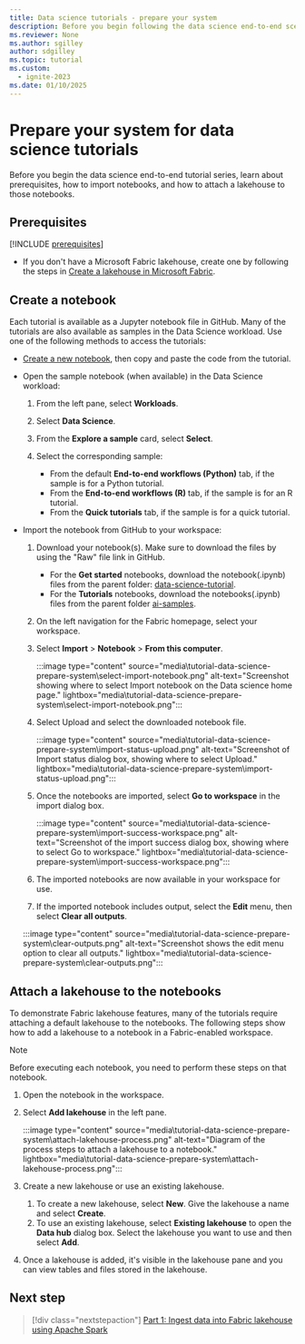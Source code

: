 ```yaml
---
title: Data science tutorials - prepare your system
description: Before you begin following the data science end-to-end scenario, learn about prerequisites, the sample dataset, and the lakehouse and notebooks you need.
ms.reviewer: None
ms.author: sgilley
author: sdgilley
ms.topic: tutorial
ms.custom:
  - ignite-2023
ms.date: 01/10/2025
---
```


# Prepare your system for data science tutorials

Before you begin the data science end-to-end tutorial series, learn about prerequisites, how to import notebooks, and how to attach a lakehouse to those notebooks.

## Prerequisites

[!INCLUDE [prerequisites](./includes/prerequisites.md)]

* If you don't have a Microsoft Fabric lakehouse, create one by following the steps in [Create a lakehouse in Microsoft Fabric](../data-engineering/create-lakehouse.md).

## Create a notebook

Each tutorial is available as a Jupyter notebook file in GitHub.  Many of the tutorials are also available as samples in the Data Science workload.  Use one of the following methods to access the tutorials:

* [Create a new notebook](../data-engineering/how-to-use-notebook.md#create-notebooks), then copy and paste the code from the tutorial.

* <a name="open-sample-notebook"></a> Open the sample notebook (when available) in the Data Science workload:

    1. From the left pane, select **Workloads**.
    1. Select **Data Science**.
    1. From the **Explore a sample** card, select **Select**.
    1. Select the corresponding sample:
    
        * From the default **End-to-end workflows (Python)** tab, if the sample is for a Python tutorial.
        * From the **End-to-end workflows (R)** tab, if the sample is for an R tutorial.
        * From the **Quick tutorials** tab, if the sample is for a quick tutorial.
    
* <a name="import-tutorial-notebooks"></a> Import the notebook from GitHub to your workspace:

    1. Download your notebook(s).  Make sure to download the files by using the "Raw" file link in GitHub.
        * For the **Get started** notebooks, download the notebook(.ipynb) files from the parent folder: [data-science-tutorial](https://github.com/microsoft/fabric-samples/tree/main/docs-samples/data-science/data-science-tutorial).
        * For the **Tutorials** notebooks, download the notebooks(.ipynb) files from the parent folder [ai-samples](https://github.com/microsoft/fabric-samples/tree/main/docs-samples/data-science/ai-samples).

    1. On the left navigation for the Fabric homepage, select your workspace.
    1. Select **Import** > **Notebook** > **From this computer**.

        :::image type="content" source="media\tutorial-data-science-prepare-system\select-import-notebook.png" alt-text="Screenshot showing where to select Import notebook on the Data science home page." lightbox="media\tutorial-data-science-prepare-system\select-import-notebook.png":::
    1. Select Upload and select the downloaded notebook file.

        :::image type="content" source="media\tutorial-data-science-prepare-system\import-status-upload.png" alt-text="Screenshot of Import status dialog box, showing where to select Upload." lightbox="media\tutorial-data-science-prepare-system\import-status-upload.png":::


    1. Once the notebooks are imported, select **Go to workspace** in the import dialog box.

        :::image type="content" source="media\tutorial-data-science-prepare-system\import-success-workspace.png" alt-text="Screenshot of the import success dialog box, showing where to select Go to workspace." lightbox="media\tutorial-data-science-prepare-system\import-success-workspace.png":::

    1. The imported notebooks are now available in your workspace for use.

    1. If the imported notebook includes output, select the **Edit** menu, then select **Clear all outputs**.

    :::image type="content" source="media\tutorial-data-science-prepare-system\clear-outputs.png" alt-text="Screenshot shows the edit menu option to clear all outputs." lightbox="media\tutorial-data-science-prepare-system\clear-outputs.png":::

## Attach a lakehouse to the notebooks

To demonstrate Fabric lakehouse features, many of the tutorials require attaching a default lakehouse to the notebooks. The following steps show how to add a lakehouse to a notebook in a Fabric-enabled workspace.

> [!NOTE]
> Before executing each notebook, you need to perform these steps on that notebook. 

1. Open the notebook in the workspace.

1. Select **Add lakehouse** in the left pane.

    :::image type="content" source="media\tutorial-data-science-prepare-system\attach-lakehouse-process.png" alt-text="Diagram of the process steps to attach a lakehouse to a notebook." lightbox="media\tutorial-data-science-prepare-system\attach-lakehouse-process.png":::

1. Create a new lakehouse or use an existing lakehouse.
    1. To create a new lakehouse, select **New**. Give the lakehouse a name and select **Create**.
    1. To use an existing lakehouse, select **Existing lakehouse** to open the **Data hub** dialog box. Select the lakehouse you want to use and then select **Add**.

1. Once a lakehouse is added, it's visible in the lakehouse pane and you can view tables and files stored in the lakehouse.


## Next step

> [!div class="nextstepaction"]
> [Part 1: Ingest data into Fabric lakehouse using Apache Spark](tutorial-data-science-ingest-data.md)
